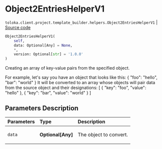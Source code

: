 # Object2EntriesHelperV1
`toloka.client.project.template_builder.helpers.Object2EntriesHelperV1` | [Source code](https://github.com/Toloka/toloka-kit/blob/v1.1.0.post1/src/client/project/template_builder/helpers.py#L117)

```python
Object2EntriesHelperV1(
    self,
    data: Optional[Any] = None,
    *,
    version: Optional[str] = '1.0.0'
)
```

Creating an array of key-value pairs from the specified object.


For example, let's say you have an object that looks like this:
{
    "foo": "hello",
    "bar": "world"
}
It will be converted to an array whose objects will pair data from the source object and their designations:
[
    {
        "key": "foo",
        "value": "hello"
    },
    {
        "key": "bar",
        "value": "world"
    }
]

## Parameters Description

| Parameters | Type | Description |
| :----------| :----| :-----------|
`data`|**Optional\[Any\]**|<p>The object to convert.</p>
